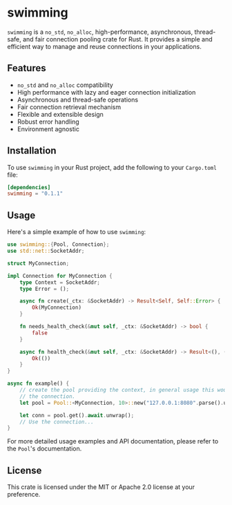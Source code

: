 # swimming

`swimming` is a `no_std`, `no_alloc`, high-performance, asynchronous, thread-safe, and fair connection pooling crate for
Rust. It provides a simple and efficient way to manage and reuse connections in your applications.

## Features

- `no_std` and `no_alloc` compatibility
- High performance with lazy and eager connection initialization
- Asynchronous and thread-safe operations
- Fair connection retrieval mechanism
- Flexible and extensible design
- Robust error handling
- Environment agnostic

## Installation

To use `swimming` in your Rust project, add the following to your `Cargo.toml` file:

```toml
[dependencies]
swimming = "0.1.1"
```

## Usage

Here's a simple example of how to use `swimming`:
```rust
use swimming::{Pool, Connection};
use std::net::SocketAddr;

struct MyConnection;

impl Connection for MyConnection {
    type Context = SocketAddr;
    type Error = ();

    async fn create(_ctx: &SocketAddr) -> Result<Self, Self::Error> {
        Ok(MyConnection)
    }

    fn needs_health_check(&mut self, _ctx: &SocketAddr) -> bool {
        false
    }

    async fn health_check(&mut self, _ctx: &SocketAddr) -> Result<(), ()> {
        Ok(())
    }
}

async fn example() {
    // create the pool providing the context, in general usage this would be details primarily pertinent to creating
    // the connection. 
    let pool = Pool::<MyConnection, 10>::new("127.0.0.1:8080".parse().unwrap());

    let conn = pool.get().await.unwrap();
    // Use the connection...
}
```

For more detailed usage examples and API documentation, please refer to the `Pool`'s documentation.

## License

This crate is licensed under the MIT or Apache 2.0 license at your preference.

